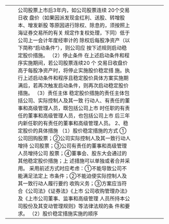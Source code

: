 <html><body><table><tr><td></td><td></td><td>公司股票上市后3年内，如公司股票连续 20个交易日收 盘价（如果因派发现金红利、送股、转增股本、增发新股 等原因进行除权、除息的，须按照上海证券交易所的有关 规定作复权处理，下同）低于公司上一会计年度经审计的 除权后每股净资产（以下简称“启动条件”），则公司应 按下述规则启动稳定股价措施。 （2）停止条件 在上述启动条件和程序实施期间，若公司股票连续20 个 交易日收盘价高于每股净资产时，将停止实施股价稳定措 施。执行上述启动条件和程序且稳定股价具体方案实施期 满后，若再次触发启动条件，则再次启动稳定股价措施。 （3）责任主体 稳定股价措施的责任主体包括公司、实际控制人及其一致 行动人、有责任的董事和高级管理人员，既包括公司上市 时任职的有责任的董事和高级管理人员，也包括公司上市 后三年内新任职的有责任的董事和高级管理人员。 2、稳定股价的具体措施 （1）股价稳定措施的方式 ①公司回购股票；②公司实际控制人及其一致行动人增持 公司股票；③公司有责任的董事和高级管理人员增持公司 股票；④董事会、股东大会通过的其他稳定股价措施；上 述措施可以单独或者合并采用。 采用前述方式时应考虑：①不能导致公司不能满足法定上 市条件；②不能迫使实际控制人及其一致行动人履行要约 收购义务；③方案应当符合《公司法》《证券法》《上市 公司收购管理办法》及《上市公司董事、监事和高级管理 人员所持本公司股份及其变动管理规则》等法律法规的条 件和要求。 （2）股价稳定措施实施的顺序</td><td></td><td></td><td></td><td></td><td></td><td></td></tr></table></body></html>  